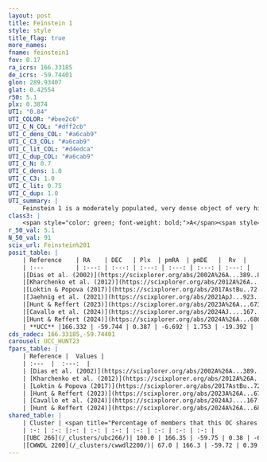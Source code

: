```yaml
---
layout: post
title: Feinstein 1
style: style
title_flag: true
more_names: 
fname: feinstein1
fov: 0.17
ra_icrs: 166.33185
de_icrs: -59.74401
glon: 289.93407
glat: 0.42554
r50: 5.1
plx: 0.3874
UTI: "0.84"
UTI_COLOR: "#bee2c6"
UTI_C_N_COL: "#dff2cb"
UTI_C_dens_COL: "#a6cab9"
UTI_C_C3_COL: "#a6cab9"
UTI_C_lit_COL: "#d4edca"
UTI_C_dup_COL: "#a6cab9"
UTI_C_N: 0.7
UTI_C_dens: 1.0
UTI_C_C3: 1.0
UTI_C_lit: 0.75
UTI_C_dup: 1.0
UTI_summary: |
    Feinstein 1 is a moderately populated, very dense object of very high C3 quality. It is well-studied in the literature. This object shares a large percentage of members with 2 later reported entries.
class3: |
    <span style="color: green; font-weight: bold;">A</span><span style="color: green; font-weight: bold;">A</span>
r_50_val: 5.1
N_50_val: 91
scix_url: Feinstein%201
posit_table: |
    | Reference    | RA    | DEC   | Plx  | pmRA  | pmDE   |  Rv  |
    | :---         | :---: | :---: | :---: | :---: | :---: | :---: |
    |[Dias et al. (2002)](https://scixplorer.org/abs/2002A%26A...389..871D) | 166.483 | -59.817 | -- | -3.55 | -1.79 | 2.2 |
    |[Kharchenko et al. (2012)](https://scixplorer.org/abs/2012A%26A...543A.156K) | 166.68 | -59.82 | -- | -6.8 | 1.32 | -- |
    |[Loktin & Popova (2017)](https://scixplorer.org/abs/2017AstBu..72..257L) | 166.485 | -59.816 | -- | -3.55 | -1.79 | -13.4 |
    |[Jaehnig et al. (2021)](https://scixplorer.org/abs/2021ApJ...923..129J) | 166.307 | -59.733 | 0.392 | -6.693 | 1.696 | -- |
    |[Hunt & Reffert (2023)](https://scixplorer.org/abs/2023A%26A...673A.114H) | 166.294 | -59.729 | 0.387 | -6.674 | 1.758 | -18.815 |
    |[Cavallo et al. (2024)](https://scixplorer.org/abs/2024AJ....167...12C) | 166.382 | -59.759 | 0.388 | -- | -- | -- |
    |[Hunt & Reffert (2024)](https://scixplorer.org/abs/2024A%26A...686A..42H) | 166.294 | -59.729 | 0.387 | -6.674 | 1.758 | -18.815 |
    | **UCC** |166.332 | -59.744 | 0.387 | -6.692 | 1.753 | -19.392 | 
cds_radec: 166.33185,-59.74401
carousel: UCC_HUNT23
fpars_table: |
    | Reference |  Values |
    | :---  |  :---:  |
    | [Dias et al. (2002)](https://scixplorer.org/abs/2002A%26A...389..871D) | `E(B-V)=0.4, Dist=1159.0, Age=7.0` |
    | [Kharchenko et al. (2012)](https://scixplorer.org/abs/2012A%26A...543A.156K) | `e_bv=0.458, distance=1414, log_age=7.2` |
    | [Loktin & Popova (2017)](https://scixplorer.org/abs/2017AstBu..72..257L) | `E(B-V)=0.4, Dmod=9.974, logt=7.0` |
    | [Hunt & Reffert (2023)](https://scixplorer.org/abs/2023A%26A...673A.114H) | `AV50=1.4, diffAV50=2.022, MOD50=12.014, logAge50=7.415` |
    | [Cavallo et al. (2024)](https://scixplorer.org/abs/2024AJ....167...12C) | `AV50=1.31, dMod50=11.72, logAge50=7.29, [Fe/H]50=-0.1` |
    | [Hunt & Reffert (2024)](https://scixplorer.org/abs/2024A%26A...686A..42H) | `MassJ=1358.23` |
shared_table: |
    | Cluster | <span title="Percentage of members that this OC shares with the ones listed">%</span>   | RA   | DEC   | Plx   | pmRA  | pmDE  | Rv | UTI |
    | :-: | :-: |:-: | :-: | :-: | :-: | :-: | :-: | :-: |
    |[UBC 266](/_clusters/ubc266/)| 100.0 | 166.35 | -59.75 | 0.38 | -6.69 | 1.75 | -16.86 |0.34 |
    |[CWWDL 2200](/_clusters/cwwdl2200/)| 67.0 | 166.3 | -59.72 | 0.39 | -6.7 | 1.78 | -19.39 |0.03 |
---
```

